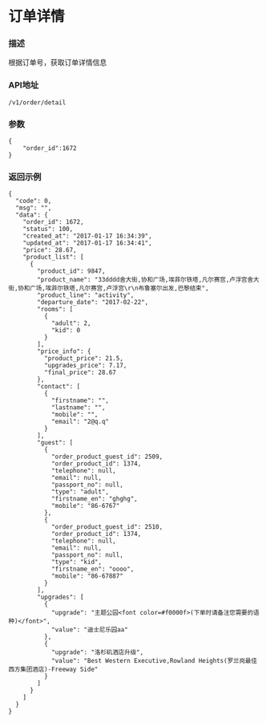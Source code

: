 # 订单详情

### 描述
根据订单号，获取订单详情信息

### API地址

	/v1/order/detail
	
### 参数

	{
	    "order_id":1672
	}
	
### 返回示例

	{
	  "code": 0,
	  "msg": "",
	  "data": {
	    "order_id": 1672,
	    "status": 100,
	    "created_at": "2017-01-17 16:34:39",
	    "updated_at": "2017-01-17 16:34:41",
	    "price": 28.67,
	    "product_list": [
	      {
	        "product_id": 9847,
	        "product_name": "33dddd舍大街,协和广场,埃菲尔铁塔,凡尔赛宫,卢浮宫舍大街,协和广场,埃菲尔铁塔,凡尔赛宫,卢浮宫\r\n布鲁塞尔出发,巴黎结束",
	        "product_line": "activity",
	        "departure_date": "2017-02-22",
	        "rooms": [
	          {
	            "adult": 2,
	            "kid": 0
	          }
	        ],
	        "price_info": {
	          "product_price": 21.5,
              "upgrades_price": 7.17,
              "final_price": 28.67
	        },
	        "contact": [
	          {
	            "firstname": "",
	            "lastname": "",
	            "mobile": "",
	            "email": "2@q.q"
	          }
	        ],
	        "guest": [
	          {
	            "order_product_guest_id": 2509,
	            "order_product_id": 1374,
	            "telephone": null,
	            "email": null,
	            "passport_no": null,
	            "type": "adult",
	            "firstname_en": "ghghg",
	            "mobile": "86-6767"
	          },
	          {
	            "order_product_guest_id": 2510,
	            "order_product_id": 1374,
	            "telephone": null,
	            "email": null,
	            "passport_no": null,
	            "type": "kid",
	            "firstname_en": "oooo",
	            "mobile": "86-67887"
	          }
	        ],
	        "upgrades": [
	          {
	            "upgrade": "主题公园<font color=#f0000f>(下单时请备注您需要的语种)</font>",
	            "value": "迪士尼乐园aa"
	          },
	          {
	            "upgrade": "洛杉矶酒店升级",
	            "value": "Best Western Executive,Rowland Heights(罗兰岗最佳西方集团酒店)-Freeway Side"
	          }
	        ]
	      }
	    ]
	  }
	}